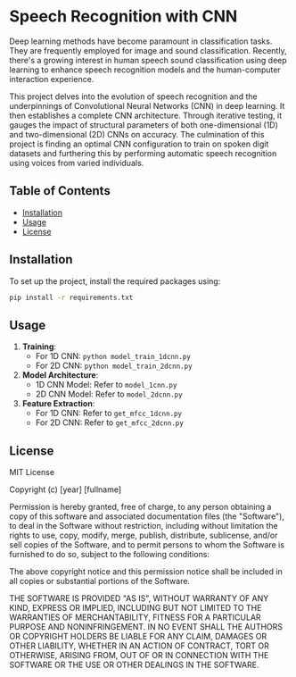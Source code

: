 
# Speech Recognition with CNN

Deep learning methods have become paramount in classification tasks. They are frequently employed for image and sound classification. Recently, there's a growing interest in human speech sound classification using deep learning to enhance speech recognition models and the human-computer interaction experience.

This project delves into the evolution of speech recognition and the underpinnings of Convolutional Neural Networks (CNN) in deep learning. It then establishes a complete CNN architecture. Through iterative testing, it gauges the impact of structural parameters of both one-dimensional (1D) and two-dimensional (2D) CNNs on accuracy. The culmination of this project is finding an optimal CNN configuration to train on spoken digit datasets and furthering this by performing automatic speech recognition using voices from varied individuals.

## Table of Contents
- [Installation](#installation)
- [Usage](#usage)
- [License](#license)

## Installation

To set up the project, install the required packages using:

```bash
pip install -r requirements.txt
```

## Usage

1. **Training**: 
   - For 1D CNN: `python model_train_1dcnn.py`
   - For 2D CNN: `python model_train_2dcnn.py`
2. **Model Architecture**:
   - 1D CNN Model: Refer to `model_1cnn.py`
   - 2D CNN Model: Refer to `model_2dcnn.py`
3. **Feature Extraction**:
   - For 1D CNN: Refer to `get_mfcc_1dcnn.py`
   - For 2D CNN: Refer to `get_mfcc_2dcnn.py`

## License

MIT License

Copyright (c) [year] [fullname]

Permission is hereby granted, free of charge, to any person obtaining a copy
of this software and associated documentation files (the "Software"), to deal
in the Software without restriction, including without limitation the rights
to use, copy, modify, merge, publish, distribute, sublicense, and/or sell
copies of the Software, and to permit persons to whom the Software is
furnished to do so, subject to the following conditions:

The above copyright notice and this permission notice shall be included in all
copies or substantial portions of the Software.

THE SOFTWARE IS PROVIDED "AS IS", WITHOUT WARRANTY OF ANY KIND, EXPRESS OR
IMPLIED, INCLUDING BUT NOT LIMITED TO THE WARRANTIES OF MERCHANTABILITY,
FITNESS FOR A PARTICULAR PURPOSE AND NONINFRINGEMENT. IN NO EVENT SHALL THE
AUTHORS OR COPYRIGHT HOLDERS BE LIABLE FOR ANY CLAIM, DAMAGES OR OTHER
LIABILITY, WHETHER IN AN ACTION OF CONTRACT, TORT OR OTHERWISE, ARISING FROM,
OUT OF OR IN CONNECTION WITH THE SOFTWARE OR THE USE OR OTHER DEALINGS IN THE
SOFTWARE.
